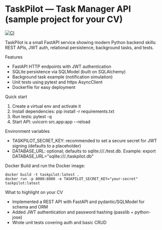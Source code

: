 # TaskPilot — Task Manager API (sample project for your CV)

[![CI](https://github.com/your-username/your-repo-name/actions/workflows/ci.yml/badge.svg)](https://github.com/your-username/your-repo-name/actions/workflows/ci.yml)

TaskPilot is a small FastAPI service showing modern Python backend skills: REST APIs, JWT auth, relational persistence, background tasks, and tests.

Features
- FastAPI HTTP endpoints with JWT authentication
- SQLite persistence via SQLModel (built on SQLAlchemy)
- Background task example (notification simulation)
- Unit tests using pytest and httpx AsyncClient
- Dockerfile for easy deployment

Quick start
1. Create a virtual env and activate it
2. Install dependencies: pip install -r requirements.txt
3. Run tests: pytest -q
4. Start API: uvicorn src.app:app --reload

Environment variables
- TASKPILOT_SECRET_KEY: recommended to set a secure secret for JWT signing (defaults to a placeholder)
- DATABASE_URL: optional; defaults to sqlite:///./test.db. Example: export DATABASE_URL="sqlite:///./taskpilot.db"

Docker
Build and run the Docker image:

    docker build -t taskpilot:latest .
    docker run -p 8000:8000 -e TASKPILOT_SECRET_KEY="your-secret" taskpilot:latest

What to highlight on your CV
- Implemented a REST API with FastAPI and pydantic/SQLModel for schema and ORM
- Added JWT authentication and password hashing (passlib + python-jose)
- Wrote unit tests covering auth and basic CRUD
